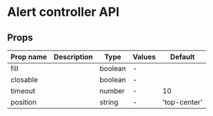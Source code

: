 # Alert controller API

## Props

| Prop name | Description | Type    | Values | Default      |
| --------- | ----------- | ------- | ------ | ------------ |
| fill      |             | boolean | -      |              |
| closable  |             | boolean | -      |              |
| timeout   |             | number  | -      | 10           |
| position  |             | string  | -      | 'top-center' |
